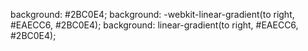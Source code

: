 background: #2BC0E4; 
background: -webkit-linear-gradient(to right, #EAECC6, #2BC0E4); 
background: linear-gradient(to right, #EAECC6, #2BC0E4); 

